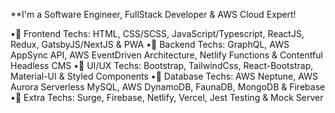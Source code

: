 **I'm a Software Engineer, FullStack Developer & AWS Cloud Expert!

•🌱 Frontend Techs: HTML, CSS/SCSS, JavaScript/Typescript, ReactJS, Redux, GatsbyJS/NextJS & PWA
•🌱 Backend Techs: GraphQL, AWS AppSync API, AWS EventDriven Architecture, Netlify Functions & Contentful Headless CMS
•🌱 UI/UX Techs: Bootstrap, TailwindCss, React-Bootstrap, Material-UI & Styled Components
•🌱 Database Techs: AWS Neptune, AWS Aurora Serverless MySQL, AWS DynamoDB, FaunaDB, MongoDB & Firebase
•🌱 Extra Techs: Surge, Firebase, Netlify, Vercel, Jest Testing & Mock Server
